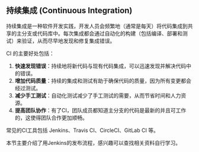 ## 持续集成 (Continuous Integration) 

持续集成是一种软件开发实践，开发人员会频繁地（通常是每天）将代码集成到共享的主分支或代码库中。每次集成都会通过自动化的构建（包括编译、部署和测试）来验证，从而尽早地发现和修复集成错误。

CI 的主要好处包括：

1. **快速发现错误**：持续地将新代码与现有代码集成，可以迅速发现并解决代码中的错误。
2. **增加代码质量**：持续的集成和测试有助于确保代码的质量，因为所有变更都会经过测试。
3. **减少手工测试**：自动化测试减少了手工测试的需要，从而节省时间和人力资源。
4. **提高团队协作**：有了CI，团队成员都知道主分支的代码是最新的并且可工作的，这使得团队合作更加顺畅。

常见的CI工具包括 Jenkins、Travis CI、CircleCI、GitLab CI 等。

本节主要介绍了用Jenkins的发布流程，感兴趣可以查找相关资料自行学习。


